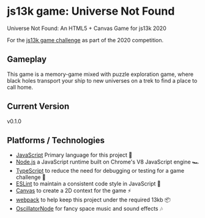 # js13k game: Universe Not Found
Universe Not Found: An HTML5 + Canvas Game for js13k 2020

For the [js13k game challenge](https://js13kgames.com/) as part of the 2020 competition.

## Gameplay
This game is a memory-game mixed with puzzle exploration game, where black holes transport your ship to new universes on a trek to find a place to call home.

## Current Version
v0.1.0

## Platforms / Technologies
* [JavaScript] Primary language for this project 🚀
* [Node.js] a JavaScript runtime built on Chrome's V8 JavaScript engine 🏎️
* [TypeScript] to reduce the need for debugging or testing for a game challenge 💜
* [ESLint] to maintain a consistent code style in JavaScript 🤝
* [Canvas] to create a 2D context for the game ⚡
* [webpack] to help keep this project under the required 13kb  📦
* [OscillatorNode] for fancy space music and sound effects 🎶


[ESLint]: http://eslint.org
[TypeScript]: https://typescriptlang.org/
[JavaScript]: http://en.wikipedia.org/wiki/JavaScript
[Node.js]: https://nodejs.org/en/
[Canvas]: https://developer.mozilla.org/en-US/docs/Web/API/Canvas_API
[webpack]: https://webpack.js.org/
[OscillatorNode]: https://developer.mozilla.org/en-US/docs/Web/API/OscillatorNode
